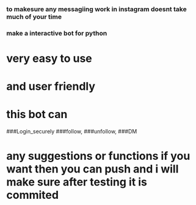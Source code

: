 ### to makesure any messagiing work in instagram doesnt take much of your time 
### make a interactive bot for python

# very easy to use 
# and user friendly 

# this bot can
###Login_securely
###follow,
###unfollow,
###DM


# any suggestions or functions if you want then you can push and i will make sure after testing it is commited
